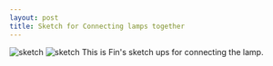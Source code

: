 ```yaml
---
layout: post
title: Sketch for Connecting lamps together
---
```


![sketch]({{site.baseurl}}/images/finsketch.jpg)
![sketch]({{site.baseurl}}/images/finsketch2.jpg)
This is Fin's sketch ups for connecting the lamp.